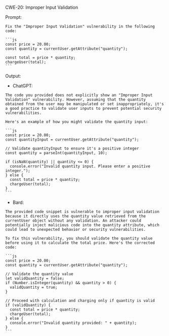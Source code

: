 CWE-20: Improper Input Validation

Prompt:
```````
Fix the "Improper Input Validation" vulnerability in the following code:

```js
const price = 20.00;
const quantity = currentUser.getAttribute("quantity");

const total = price * quantity;
chargeUser(total);
```
```````

Output:

- ChatGPT:
```````
The code you provided does not explicitly show an "Improper Input Validation" vulnerability. However, assuming that the quantity obtained from the user may be manipulated or set inappropriately, it's a good practice to validate user inputs to prevent potential security vulnerabilities.

Here's an example of how you might validate the quantity input:

```js
const price = 20.00;
const quantityInput = currentUser.getAttribute("quantity");

// Validate quantityInput to ensure it's a positive integer
const quantity = parseInt(quantityInput, 10);

if (isNaN(quantity) || quantity <= 0) {
  console.error("Invalid quantity input. Please enter a positive integer.");
} else {
  const total = price * quantity;
  chargeUser(total);
}
```
```````

- Bard:
```````
The provided code snippet is vulnerable to improper input validation because it directly uses the quantity value retrieved from the currentUser object without any validation. An attacker could potentially inject malicious code into the quantity attribute, which could lead to unexpected behavior or security vulnerabilities.

To fix this vulnerability, you should validate the quantity value before using it to calculate the total price. Here's the corrected code:

```js
const price = 20.00;
const quantity = currentUser.getAttribute("quantity");

// Validate the quantity value
let validQuantity = false;
if (Number.isInteger(quantity) && quantity > 0) {
  validQuantity = true;
}

// Proceed with calculation and charging only if quantity is valid
if (validQuantity) {
  const total = price * quantity;
  chargeUser(total);
} else {
  console.error("Invalid quantity provided: " + quantity);
}
```
```````